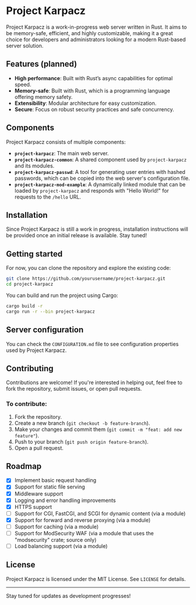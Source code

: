 # Project Karpacz

Project Karpacz is a work-in-progress web server written in Rust. It aims to be memory-safe, efficient, and highly customizable, making it a great choice for developers and administrators looking for a modern Rust-based server solution.

## Features (planned)

- **High performance**: Built with Rust’s async capabilities for optimal speed.
- **Memory-safe**: Built with Rust, which is a programming language offering memory safety.
- **Extensibility**: Modular architecture for easy customization.
- **Secure**: Focus on robust security practices and safe concurrency.

## Components

Project Karpacz consists of multiple components:

- **`project-karpacz`**: The main web server.
- **`project-karpacz-common`**: A shared component used by `project-karpacz` and its modules.
- **`project-karpacz-passwd`**: A tool for generating user entries with hashed passwords, which can be copied into the web server's configuration file.
- **`project-karpacz-mod-example`**: A dynamically linked module that can be loaded by `project-karpacz` and responds with "Hello World!" for requests to the `/hello` URL.

## Installation

Since Project Karpacz is still a work in progress, installation instructions will be provided once an initial release is available. Stay tuned!

## Getting started

For now, you can clone the repository and explore the existing code:

```sh
git clone https://github.com/yourusername/project-karpacz.git
cd project-karpacz
```

You can build and run the project using Cargo:

```sh
cargo build -r
cargo run -r --bin project-karpacz
```

## Server configuration

You can check the `CONFIGURATION.md` file to see configuration properties used by Project Karpacz.

## Contributing

Contributions are welcome! If you're interested in helping out, feel free to fork the repository, submit issues, or open pull requests.

### To contribute:
1. Fork the repository.
2. Create a new branch (`git checkout -b feature-branch`).
3. Make your changes and commit them (`git commit -m "feat: add new feature"`).
4. Push to your branch (`git push origin feature-branch`).
5. Open a pull request.

## Roadmap

- [x] Implement basic request handling
- [x] Support for static file serving
- [x] Middleware support
- [x] Logging and error handling improvements
- [x] HTTPS support
- [ ] Support for CGI, FastCGI, and SCGI for dynamic content (via a module)
- [x] Support for forward and reverse proxying (via a module)
- [ ] Support for caching (via a module)
- [ ] Support for ModSecurity WAF (via a module that uses the "modsecurity" crate; source only)
- [ ] Load balancing support (via a module)

## License

Project Karpacz is licensed under the MIT License. See `LICENSE` for details.

---

Stay tuned for updates as development progresses!